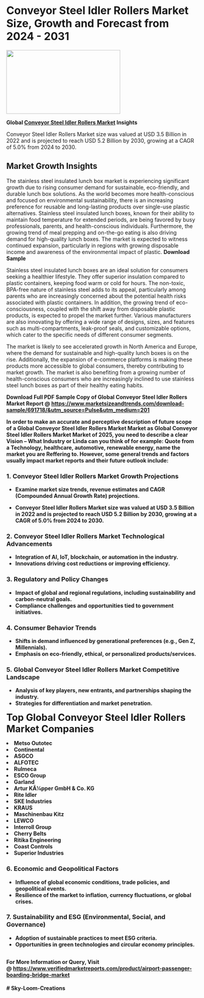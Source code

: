 <H1>Conveyor Steel Idler Rollers Market Size, Growth and Forecast from 2024 - 2031</H1><img class="aligncenter size-medium wp-image-584254" src="https://thirdeyenews.in/wp-content/uploads/2024/09/Global-Market-Research-300x168.jpeg" alt="" width="300" height="168" /><p><strong>Global&nbsp;<a href="https://www.marketsizeandtrends.com/download-sample/691718/&amp;utm_source=Pulse&amp;utm_medium=201">Conveyor Steel Idler Rollers Market</a> Insights</strong></p><p>Conveyor Steel Idler Rollers Market size was valued at USD 3.5 Billion in 2022 and is projected to reach USD 5.2 Billion by 2030, growing at a CAGR of 5.0% from 2024 to 2030.</p><p><h2>Market Growth Insights</h2> <p>The stainless steel insulated lunch box market is experiencing significant growth due to rising consumer demand for sustainable, eco-friendly, and durable lunch box solutions. As the world becomes more health-conscious and focused on environmental sustainability, there is an increasing preference for reusable and long-lasting products over single-use plastic alternatives. Stainless steel insulated lunch boxes, known for their ability to maintain food temperature for extended periods, are being favored by busy professionals, parents, and health-conscious individuals. Furthermore, the growing trend of meal prepping and on-the-go eating is also driving demand for high-quality lunch boxes. The market is expected to witness continued expansion, particularly in regions with growing disposable income and awareness of the environmental impact of plastic. <strong>Download Sample</strong> <p>Stainless steel insulated lunch boxes are an ideal solution for consumers seeking a healthier lifestyle. They offer superior insulation compared to plastic containers, keeping food warm or cold for hours. The non-toxic, BPA-free nature of stainless steel adds to its appeal, particularly among parents who are increasingly concerned about the potential health risks associated with plastic containers. In addition, the growing trend of eco-consciousness, coupled with the shift away from disposable plastic products, is expected to propel the market further. Various manufacturers are also innovating by offering a wide range of designs, sizes, and features such as multi-compartments, leak-proof seals, and customizable options, which cater to the specific needs of different consumer segments. <p>The market is likely to see accelerated growth in North America and Europe, where the demand for sustainable and high-quality lunch boxes is on the rise. Additionally, the expansion of e-commerce platforms is making these products more accessible to global consumers, thereby contributing to market growth. The market is also benefiting from a growing number of health-conscious consumers who are increasingly inclined to use stainless steel lunch boxes as part of their healthy eating habits. <strong></p><p><span class=""><strong>Download Full PDF Sample Copy of Global Conveyor Steel Idler Rollers Market Report</strong> @ <a href="https://www.marketsizeandtrends.com/download-sample/691718/&amp;utm_source=Pulse&amp;utm_medium=201" target="_blank">https://www.marketsizeandtrends.com/download-sample/691718/&amp;utm_source=Pulse&amp;utm_medium=201</a></span></p><p>In order to make an accurate and perceptive description of future scope of a Global&nbsp;Conveyor Steel Idler Rollers Market Market as Global&nbsp;Conveyor Steel Idler Rollers Market Market of 2025, you need to describe a clear Vision &ndash; What Industry or Linda can you think of for example: Quote from a Technology, healthcare, automotive, renewable energy, name the market you are Reffering to. However, some general trends and factors usually impact market reports and their future outlook include:</p><h3>1.&nbsp;<strong>Conveyor Steel Idler Rollers Market Growth Projections</strong></h3><ul><li>Examine market size trends, revenue estimates and CAGR (Compounded Annual Growth Rate) projections.</li><li><p>Conveyor Steel Idler Rollers Market size was valued at USD 3.5 Billion in 2022 and is projected to reach USD 5.2 Billion by 2030, growing at a CAGR of 5.0% from 2024 to 2030.</p></li></ul><h3>2.&nbsp;<strong>Conveyor Steel Idler Rollers Market Technological Advancements</strong></h3><ul><li>Integration of AI, IoT, blockchain, or automation in the industry.</li><li>Innovations driving cost reductions or improving efficiency.</li></ul><h3>3.&nbsp;<strong>Regulatory and Policy Changes</strong></h3><ul><li>Impact of global and regional regulations, including sustainability and carbon-neutral goals.</li><li>Compliance challenges and opportunities tied to government initiatives.</li></ul><h3>4.&nbsp;<strong>Consumer Behavior Trends</strong></h3><ul><li>Shifts in demand influenced by generational preferences (e.g., Gen Z, Millennials).</li><li>Emphasis on eco-friendly, ethical, or personalized products/services.</li></ul><h3>5.&nbsp;<strong>Global Conveyor Steel Idler Rollers Market Competitive Landscape</strong></h3><ul><li>Analysis of key players, new entrants, and partnerships shaping the industry.</li><li>Strategies for differentiation and market penetration.</li></ul><p data-pm-slice="1 1 []"><span style="color: inherit; font-family: inherit; font-size: 25px;">Top Global Conveyor Steel Idler Rollers Market Companies</span></p><div class="" data-test-id=""><p><li>Metso Outotec</li><li> Continental</li><li> ASGCO</li><li> ALFOTEC</li><li> Rulmeca</li><li> ESCO Group</li><li> Garland</li><li> Artur KÃ¼pper GmbH & Co. KG</li><li> Rite Idler</li><li> SKE Industries</li><li> KRAUS</li><li> Maschinenbau Kitz</li><li> LEWCO</li><li> Interroll Group</li><li> Cherry Belts</li><li> Ritika Engineering</li><li> Coast Controls</li><li> Superior Industries</li></p></div><h3>6.&nbsp;<strong>Economic and Geopolitical Factors</strong></h3><ul><li>Influence of global economic conditions, trade policies, and geopolitical events.</li><li>Resilience of the market to inflation, currency fluctuations, or global crises.</li></ul><h3>7.&nbsp;<strong>Sustainability and ESG (Environmental, Social, and Governance)</strong></h3><ul><li>Adoption of sustainable practices to meet ESG criteria.</li><li>Opportunities in green technologies and circular economy principles.</li></ul><h2><strong style="font-size: 14px;">For More Information or Query, Visit @&nbsp;</strong><a style="background-color: #ffffff; font-size: 14px;" href="https://www.marketsizeandtrends.com/report/conveyor-steel-idler-rollers-market/" target="_blank">https://www.verifiedmarketreports.com/product/airport-passenger-boarding-bridge-market</a></h2># Sky-Loom-Creations
